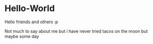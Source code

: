 # Hello-World

Hello friends and others :p

Not much to say about me but i have never tried tacos on the moon but maybe some day 
